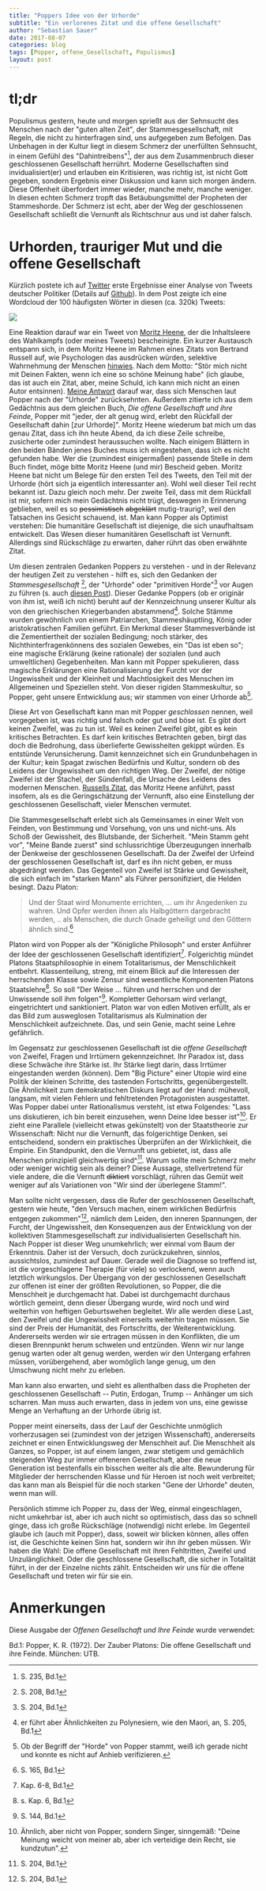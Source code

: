 ```yaml
---
title: "Poppers Idee von der Urhorde"
subtitle: "Ein verlorenes Zitat und die offene Gesellschaft"
author: "Sebastian Sauer"
date: 2017-08-07
categories: blog
tags: [Popper, offene_Gesellschaft, Populismus]
layout: post
---
```


# tl;dr

Populismus gestern, heute und morgen sprießt aus der Sehnsucht des Menschen nach der "guten alten Zeit", der Stammesgesellschaft, mit Regeln, die nicht zu hinterfragen sind, uns aufgegeben zum Befolgen. Das Unbehagen in der Kultur liegt in diesem Schmerz der unerfüllten Sehnsucht, in einem Gefühl des "Dahintreibens"[^12], der aus dem Zusammenbruch dieser geschlossenen Gesellschaft herrührt. Moderne Gesellschaften sind invidualisiert(er) und erlauben ein Kritisieren, was richtig ist, ist nicht Gott gegeben, sondern Ergebnis einer Diskussion und kann sich morgen ändern. Diese Offenheit überfordert immer wieder, manche mehr, manche weniger. In diesen echten Schmerz tropft das Betäubungsmittel der Propheten der Stammeshorde. Der Schmerz ist echt, aber der Weg der geschlossenen Gesellschaft schließt die Vernunft als Richtschnur aus und ist daher falsch.



# Urhorden, trauriger Mut und die offene Gesellschaft

Kürzlich postete ich auf [Twitter](https://twitter.com/sauer_sebastian/status/894127624771031041) erste Ergebnisse einer Analyse von Tweets deutscher Politiker (Details auf [Github](https://github.com/sebastiansauer/polits_tweet_mining)). In dem Post zeigte ich eine Wordcloud der 100 häufigsten Wörter in diesen (ca. 320k) Tweets:

![](https://sebastiansauer.github.io/psy_pol/images/2017-08-07/wordcloud_01_crop.png)


Eine Reaktion darauf war ein Tweet von [Moritz Heene](https://twitter.com/MorHeene), der die Inhaltsleere des Wahlkampfs (oder meines Tweets) bescheinigte. Ein kurzer Austausch entspann sich, in dem Moritz Heene im Rahmen eines Zitats von Bertrand Russell auf, wie Psychologen das ausdrücken würden, selektive Wahrnehmung der Menschen [hinwies](https://twitter.com/MorHeene/status/894294909645139969). Nach dem Motto: "Stör mich nicht mit Deinen Fakten, wenn ich eine so schöne Meinung habe" (ich glaube, das ist auch ein Zitat, aber, meine Schuld, ich kann mich nicht an einen Autor entsinnen). [Meine Antwort](https://twitter.com/sauer_sebastian/status/894298755738087424) darauf war, dass sich Menschen laut Popper nach der "Urhorde" zurücksehnten. Außerdem zitierte ich aus dem Gedächtnis aus dem gleichen Buch, *Die offene Gesellschaft und ihre Feinde*, Popper mit "jeder, der alt genug wird, erlebt den Rückfall der Gesellschaft dahin [zur Urhorde]". Moritz Heene wiederum bat mich um das genau Zitat, dass ich ihn heute Abend, da ich diese Zeile schreibe, zusicherte oder zumindest heraussuchen wollte. Nach einigem Blättern in den beiden Bänden jenes Buches muss ich eingestehen, dass ich es nicht gefunden habe. Wer die (zumindest einigermaßen) passende Stelle in dem Buch findet, möge bitte Moritz Heene (und mir) Bescheid geben. Moritz Heene bat nicht um Belege für den ersten Teil des Tweets, den Teil mit der Urhorde (hört sich ja eigentlich interessanter an). Wohl weil dieser Teil recht bekannt ist. Dazu gleich noch mehr. Der zweite Teil, dass mit dem Rückfall ist mir, sofern mich mein Gedächtnis nicht trügt, deswegen in Erinnerung geblieben, weil es so ~~pessimistisch~~ ~~abgeklärt~~ mutig-traurig?, weil den Tatsachen ins Gesicht schauend, ist. Man kann Popper als Optimist verstehen: Die humanitäre Gesellschaft ist diejenige, die sich unaufhaltsam entwickelt. Das Wesen dieser humanitären Gesellschaft ist Vernunft. Allerdings sind Rückschläge zu erwarten, daher rührt das oben erwähnte Zitat.

Um diesen zentralen Gedanken Poppers zu verstehen - und in der Relevanz der heutigen Zeit zu verstehen - hilft es, sich den Gedanken der *Stammesgesellschaft* [^1], der "Urhorde" oder "primitiven Horde"[^10] vor Augen zu führen (s. auch [diesen Post](https://sebastiansauer.github.io/psy_pol/blog/Offene_Gesellschaft_1/)). Dieser Gedanke Poppers (ob er originär von ihm ist, weiß ich nicht) beruht auf der Kennzeichnung unserer Kultur als von den griechischen Kriegerbanden abstammend[^2]. Solche Stämme wurden gewöhnlich von einem Patriarchen, Stammeshäuptling, König oder aristokratischen Familien geführt. Ein Merkmal dieser Stammesverbände ist die Zementiertheit der sozialen Bedingung; noch stärker, des Nichthinterfragenkönnens des sozialen Gewebes, ein "Das ist eben so"; eine magische Erklärung (keine rationale) der sozialen (und auch umweltlichen) Gegebenheiten. Man kann mit Popper spekulieren, dass magische Erklärungen eine Rationalisierung der Furcht vor der Ungewissheit und der Kleinheit und Machtlosigkeit des Menschen im Allgemeinen und Speziellen steht. Von dieser rigiden Stammeskultur, so Popper, geht unsere Entwicklung aus; wir stammen von einer Urhorde ab[^3].

Diese Art von Gesellschaft kann man mit Popper *geschlossen* nennen, weil vorgegeben ist, was richtig und falsch oder gut und böse ist. Es gibt dort keinen Zweifel, was zu tun ist. Weil es keinen Zweifel gibt, gibt es kein kritisches Betrachten. Es darf kein kritisches Betrachten geben, birgt das doch die Bedrohung, dass überlieferte Gewissheiten gekippt würden. Es entstünde Verunsicherung. Damit kennzeichnet sich ein Grundunbehagen in der Kultur; kein Spagat zwischen Bedürfnis und Kultur, sondern ob des Leidens der Ungewissheit um den richtigen Weg. Der Zweifel, der nötige Zweifel ist der Stachel, der Sündenfall, die Ursache des Leidens des modernen Menschen. [Russells Zitat](https://twitter.com/MorHeene/status/894294909645139969), das Moritz Heene anführt, passt insofern, als es die Geringschätzung der Vernunft, also eine Einstellung der geschlossenen Gesellschaft, vieler Menschen vermutet.

Die Stammesgesellschaft erlebt sich als Gemeinsames in einer Welt von Feinden, von Bestimmung und Vorsehung, von uns und nicht-uns. Als Schoß der Gewissheit, des Blutsbande, der Sicherheit. "Mein Stamm geht vor", "Meine Bande zuerst" sind schlussrichtige Überzeugungen innerhalb der Denkweise der geschlossenen Gesellschaft. Da der Zweifel der Urfeind der geschlossenen Gesellschaft ist, darf es ihn nicht geben, er muss abgedrängt werden. Das Gegenteil von Zweifel ist Stärke und Gewissheit, die sich einfach im "starken Mann" als Führer personifiziert, die Helden besingt. Dazu Platon:

>    Und der Staat wird Monumente errichten, ... um ihr Angedenken zu wahren. Und Opfer werden ihnen als Halbgöttern dargebracht werden, .. als Menschen, die durch Gnade geheiligt und den Göttern ähnlich sind.[^4]


Platon wird von Popper als der "Königliche Philosoph" und erster Anführer der Idee der geschlossenen Gesellschaft identifiziert[^5]. Folgerichtig mündet Platons Staatsphilosophie in einem Totalitarismus, der Menschlichkeit entbehrt. Klassenteilung, streng, mit einem Blick auf die Interessen der herrschenden Klasse sowie Zensur sind wesentliche Komponenten Platons Staatslehre[^6]. So soll "Der Weise ... führen und herrschen und der Unwissende soll ihm folgen"[^7]. Kompletter Gehorsam wird verlangt, eingetrichtert und sanktioniert. Platon war von edlen Motiven erfüllt, als er das Bild zum ausweglosen Totalitarismus als Kulmination der Menschlichkeit aufzeichnete. Das, und sein Genie, macht seine Lehre gefährlich.

Im Gegensatz zur geschlossenen Gesellschaft ist die *offene Gesellschaft* von Zweifel, Fragen und Irrtümern gekennzeichnet. Ihr Paradox ist, dass diese Schwäche ihre Stärke ist. Ihr Stärke liegt darin, dass Irrtümer eingestanden werden (können). Dem "Big Picture" einer Utopie wird eine Politik der kleinen Schritte, des tastenden Fortschritts, gegenübergestellt. Die Ähnlichkeit zum demokratischen Diskurs liegt auf der Hand: mühevoll, langsam, mit vielen Fehlern und fehltretenden Protagonisten ausgestattet. Was Popper dabei unter Rationalismus versteht, ist etwa Folgendes: "Lass uns diskutieren, ich bin bereit einzusehen, wenn Deine Idee besser ist"[^11]. Er zieht eine  Parallele (vielleicht etwas gekünstelt) von der Staatstheorie zur Wissenschaft: Nicht nur die Vernunft, das folgerichtige Denken, sei entscheidend, sondern ein praktisches Überprüfen an der Wirklichkeit, die Empirie. Ein Standpunkt, den die Vernunft uns gebietet, ist, dass alle Menschen prinzipiell gleichwertig sind^[^9]. Warum sollte mein Schmerz mehr oder weniger wichtig sein als deiner? Diese Aussage, stellvertretend für viele andere, die die Vernunft ~~diktiert~~ vorschlägt, rühren das Gemüt weit weniger auf als Variationen von "Wir sind der überlegene Stamm!".

Man sollte nicht vergessen, dass die Rufer der geschlossenen Gesellschaft, gestern wie heute, "den Versuch machen, einem wirklichen Bedürfnis entgegen zukommen"[^9], nämlich dem Leiden, den inneren Spannungen, der Furcht, der Ungewissheit, den Konsequenzen aus der Entwicklung von der kollektiven Stammesgesellschaft zur individualisierten Gesellschaft hin. Nach Popper ist dieser Weg unumkehrlich; wer einmal vom Baum der Erkenntnis. Daher ist der Versuch, doch zurückzukehren, sinnlos, aussichtslos, zumindest auf Dauer. Gerade weil die Diagnose so treffend ist, ist die vorgeschlagene Therapie (für viele) so verlockend, wenn auch letztlich wirkungslos. Der Übergang von der geschlossenen Gesellschaft zur offenen ist einer der größten Revolutionen, so Popper, die die Menschheit je durchgemacht hat. Dabei ist durchgemacht durchaus wörtlich gemeint, denn dieser Übergang wurde, wird noch und wird weiterhin von heftigen Geburtswehen begleitet. Wir alle werden diese Last, den Zweifel und die Ungewissheit einerseits weiterhin tragen müssen. Sie sind der Preis der Humanität, des Fortschritts, der Weiterentwicklung. Andererseits werden wir sie ertragen müssen in den Konflikten, die um diesen Brennpunkt herum schwelen und entzünden. Wenn wir nur lange genug warten oder alt genug werden, werden wir den Untergang erfahren müssen, vorübergehend, aber womöglich lange genug, um den Umschwung nicht mehr zu erleben.

Man kann also erwarten, und sieht es allenthalben dass die Propheten der geschlossenen Gesellschaft -- Putin, Erdogan, Trump -- Anhänger um sich scharren. Man muss auch erwarten, dass in jedem von uns, eine gewisse Menge an Verhaftung an der Urhorde übrig ist.

Popper meint einerseits, dass der Lauf der Geschichte unmöglich vorherzusagen sei (zumindest von der jetzigen Wissenschaft), andererseits zeichnet er einen Entwicklungsweg der Menschheit auf. Die Menschheit als Ganzes, so Popper, ist auf einem langen, zwar stetigem und gemächlich steigenden Weg zur immer offeneren Gesellschaft, aber die neue Generation ist bestenfalls ein bisschen weiter als die alte. Bewunderung für Mitglieder der herrschenden Klasse und für Heroen ist noch weit verbreitet; das kann man als Beispiel für die noch starken "Gene der Urhorde" deuten, wenn man will.

Persönlich stimme ich Popper zu, dass der Weg, einmal eingeschlagen, nicht umkehrbar ist, aber ich auch nicht so optimistisch, dass das so schnell ginge, dass ich große Rückschläge (notwendig) nicht erlebe. Im Gegenteil glaube ich (auch mit Popper), dass, soweit wir blicken können, alles offen ist, die Geschichte keinen Sinn hat, sondern wir ihn ihr geben müssen. Wir haben die Wahl: Die offene Gesellschaft mit ihren Fehltritten, Zweifel und Unzulänglichkeit. Oder die geschlossene Gesellschaft, die sicher in Totalität führt, in der der Einzelne nichts zählt. Entscheiden wir uns für die offene Gesellschaft und treten wir für sie ein.





# Anmerkungen

Diese Ausgabe der *Offenen Gesellschaft und Ihre Feinde* wurde verwendet:

Bd.1: Popper, K. R. (1972). Der Zauber Platons: Die offene Gesellschaft und ihre Feinde. München: UTB.


[^1]: S. 208, Bd.1
[^2]: er führt aber Ähnlichkeiten zu Polynesiern, wie den Maori, an, S. 205, Bd.1
[^3]: Ob der Begriff der "Horde" von Popper stammt, weiß ich gerade nicht und konnte es nicht auf Anhieb verifizieren.
[^4]: S. 165, Bd.1
[^5]: Kap. 6-8, Bd.1
[^6]: s. Kap. 6, Bd.1
[^7]: S. 144, Bd.1
[^8]: Peter Singers *Praktische Ethik* ist dazu interessant.
[^9]: S. 204, Bd.1
[^10]: S. 204, Bd.1
[^11]: Ähnlich, aber nicht von Popper, sondern Singer, sinngemäß: "Deine Meinung weicht von meiner ab, aber ich verteidige dein Recht, sie kundzutun".
[^12]: S. 235, Bd.1
